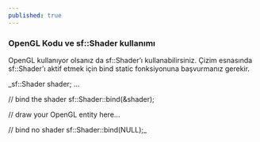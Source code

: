 ```yaml
---
published: true
---
```

### OpenGL Kodu ve sf::Shader kullanımı

OpenGL kullanıyor olsanız da sf::Shader’ı kullanabilirsiniz. Çizim esnasında sf::Shader’ı aktif etmek için bind static fonksiyonuna başvurmanız gerekir.

_sf::Shader shader;
...

// bind the shader
sf::Shader::bind(&shader);

// draw your OpenGL entity here...

// bind no shader
sf::Shader::bind(NULL);_
